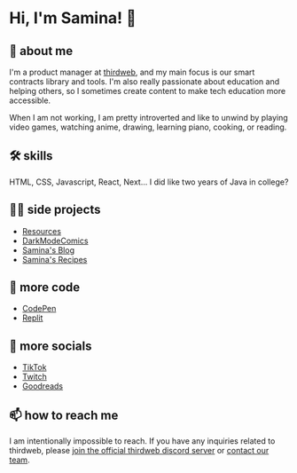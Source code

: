 
# Hi, I'm Samina! 👋

## 🚀 about me
I'm a product manager at [thirdweb](https://thirdweb.com), and my main focus is our smart contracts library and tools. I'm also really passionate about education and helping others, so I sometimes create content to make tech education more accessible.

When I am not working, I am pretty introverted and like to unwind by playing video games, watching anime, drawing, learning piano, cooking, or reading. 

## 🛠 skills
HTML, CSS, Javascript, React, Next... I did like two years of Java in college?

## 👩‍💻 side projects
- [Resources](https://resources.technology)
- [DarkModeComics](https://twitter.com/darkmodecomics)
- [Samina's Blog](https://samina.codes/blog)
- [Samina's Recipes](https://samina.recipes)

## 🐛 more code
- [CodePen](https://codepen.io/saminacodes)
- [Replit](https://replit.com/@saminacodes)

## 🔗 more socials
- [TikTok](https://tiktok.com/@saminacodes) 
- [Twitch](https://twitch.tv/saminacodes) 
- [Goodreads](https://goodreads.com/saminacodes)

## 📫 how to reach me
I am intentionally impossible to reach. If you have any inquiries related to thirdweb, please [join the official thirdweb discord server](https://discord.gg/thirdweb) or [contact our team](https://thirdweb.com/contact-us). 
